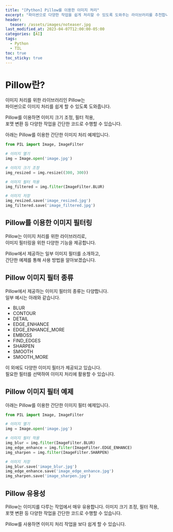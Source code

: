 ```yaml
---
title: "[Python] Pillow를 이용한 이미지 처리"
excerpt: "파이썬으로 다양한 작업을 쉽게 처리할 수 있도록 도와주는 라이브러리를 추천합니다."
header:
  teaser: /assets/images/noteaser.jpg
last_modified_at: 2023-04-07T12:00:00-05:00
categories: [AI]
tags:
  - Python
  - TIL
toc: true
toc_sticky: true
---
```

 
# Pillow란?   

이미지 처리를 위한 라이브러리인 Pillow는    
파이썬으로 이미지 처리를 쉽게 할 수 있도록 도와줍니다.   
    
Pillow를 이용하면 이미지 크기 조정, 필터 적용,    
포맷 변환 등 다양한 작업을 간단한 코드로 수행할 수 있습니다.   
 
아래는 Pillow를 이용한 간단한 이미지 처리 예제입니다.   
    
```python
from PIL import Image, ImageFilter

# 이미지 열기
img = Image.open('image.jpg')

# 이미지 크기 조정
img_resized = img.resize((300, 300))

# 이미지 필터 적용
img_filtered = img.filter(ImageFilter.BLUR)

# 이미지 저장
img_resized.save('image_resized.jpg')
img_filtered.save('image_filtered.jpg')
```

## Pillow를 이용한 이미지 필터링

Pillow는 이미지 처리를 위한 라이브러리로,    
이미지 필터링을 위한 다양한 기능을 제공합니다.   

Pillow에서 제공하는 일부 이미지 필터를 소개하고,    
간단한 예제를 통해 사용 방법을 알아보겠습니다.

## Pillow 이미지 필터 종류

Pillow에서 제공하는 이미지 필터의 종류는 다양합니다.    
일부 예시는 아래와 같습니다.   
    
- BLUR
- CONTOUR
- DETAIL
- EDGE_ENHANCE
- EDGE_ENHANCE_MORE
- EMBOSS
- FIND_EDGES
- SHARPEN
- SMOOTH
- SMOOTH_MORE

이 외에도 다양한 이미지 필터가 제공되고 있습니다.   
필요한 필터를 선택하여 이미지 처리에 활용할 수 있습니다.    

## Pillow 이미지 필터 예제

아래는 Pillow를 이용한 간단한 이미지 필터 예제입니다.

```python
from PIL import Image, ImageFilter

# 이미지 열기
img = Image.open('image.jpg')

# 이미지 필터 적용
img_blur = img.filter(ImageFilter.BLUR)
img_edge_enhance = img.filter(ImageFilter.EDGE_ENHANCE)
img_sharpen = img.filter(ImageFilter.SHARPEN)

# 이미지 저장
img_blur.save('image_blur.jpg')
img_edge_enhance.save('image_edge_enhance.jpg')
img_sharpen.save('image_sharpen.jpg')
```

## Pillow 유용성
Pillow는 이미지를 다루는 작업에서 매우 유용합니다. 이미지 크기 조정, 필터 적용,      
포맷 변환 등 다양한 작업을 간단한 코드로 수행할 수 있습니다.   
      
Pillow를 사용하면 이미지 처리 작업을 보다 쉽게 할 수 있습니다.    